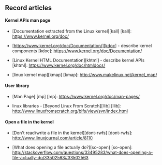 Record articles
---------------------------------------
#### Kernel APIs man page

- [Documentation extracted from the Linux kernel][kall]
[kall]: https://www.kernel.org/doc/

- [https://www.kernel.org/doc/Documentation/][kdoc] - describe kernel components
[kdoc]: https://www.kernel.org/doc/Documentation/

- [Linux Kernel HTML Documentation][khtml] - describe kernel APIs
[khtml]: https://www.kernel.org/doc/htmldocs/

- [linux kernel map][kmap]
[kmap]: http://www.makelinux.net/kernel_map/

#### User library

- [Man Page] [mp]
[mp]: https://www.kernel.org/doc/man-pages/

- linux libraries - [Beyond Linux From Scratch][llib]
[llib]: http://www.linuxfromscratch.org/blfs/view/svn/index.html

#### Open a file in the kernel

- [Don't read/write a file in the kernel][dont-rwfs]
[dont-rwfs]: http://www.linuxjournal.com/article/8110

- [What does opening a file actually do?][so-open]
[so-open]: http://stackoverflow.com/questions/33495283/what-does-opening-a-file-actually-do/33502563#33502563




